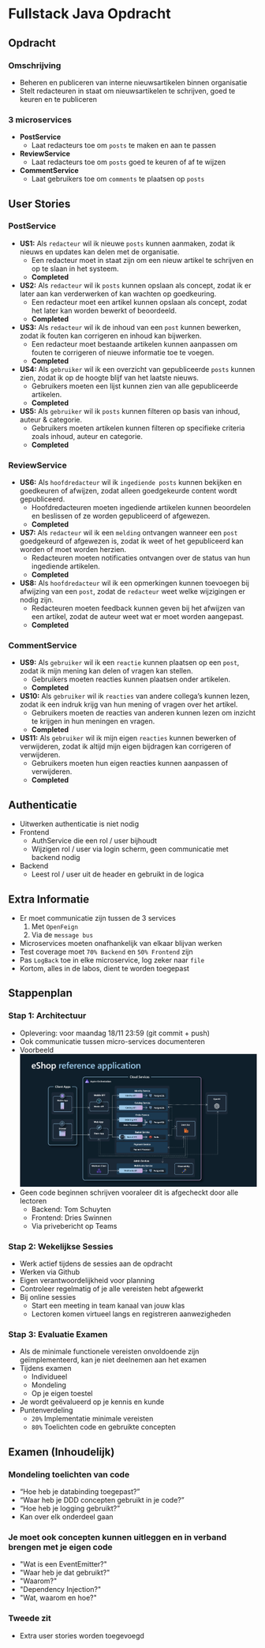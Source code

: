 # Fullstack Java Opdracht

## Opdracht

### Omschrijving
* Beheren en publiceren van interne nieuwsartikelen binnen organisatie
* Stelt redacteuren in staat om nieuwsartikelen te schrijven, goed te keuren en te publiceren

### 3 microservices
* **PostService**
     * Laat redacteurs toe om ``posts`` te maken en aan te passen
* **ReviewService**
     * Laat redacteurs toe om ``posts`` goed te keuren of af te wijzen
* **CommentService**
     * Laat gebruikers toe om ``comments`` te plaatsen op ``posts``

## User Stories

### PostService

* **US1:** Als ``redacteur`` wil ik nieuwe ``posts`` kunnen aanmaken, zodat ik nieuws en updates kan delen met de organisatie.
  * Een redacteur moet in staat zijn om een nieuw artikel te schrijven en op te slaan in het systeem.
  * **Completed**
* **US2:** Als ``redacteur`` wil ik ``posts`` kunnen opslaan als concept, zodat ik er later aan kan verderwerken of kan wachten op goedkeuring.
  * Een redacteur moet een artikel kunnen opslaan als concept, zodat het later kan worden bewerkt of beoordeeld.
  * **Completed**
* **US3:** Als ``redacteur`` wil ik de inhoud van een ``post`` kunnen bewerken, zodat ik fouten kan corrigeren en inhoud kan bijwerken.
  * Een redacteur moet bestaande artikelen kunnen aanpassen om fouten te corrigeren of nieuwe informatie toe te voegen.
  * **Completed**
* **US4:** Als ``gebruiker`` wil ik een overzicht van gepubliceerde ``posts`` kunnen zien, zodat ik op de hoogte blijf van het laatste nieuws.
  * Gebruikers moeten een lijst kunnen zien van alle gepubliceerde artikelen.
  * **Completed**
* **US5:** Als ``gebruiker`` wil ik ``posts`` kunnen filteren op basis van inhoud, auteur & categorie.
  * Gebruikers moeten artikelen kunnen filteren op specifieke criteria zoals inhoud, auteur en categorie.
  * **Completed**

### ReviewService

* **US6:** Als ``hoofdredacteur`` wil ik ``ingediende posts`` kunnen bekijken en goedkeuren of afwijzen, zodat alleen goedgekeurde content wordt gepubliceerd.
  * Hoofdredacteuren moeten ingediende artikelen kunnen beoordelen en beslissen of ze worden gepubliceerd of afgewezen.
  * **Completed**
* **US7:** Als ``redacteur`` wil ik een ``melding`` ontvangen wanneer een ``post`` goedgekeurd of afgewezen is, zodat ik weet of het gepubliceerd kan worden of moet worden herzien.
  * Redacteuren moeten notificaties ontvangen over de status van hun ingediende artikelen.
  * **Completed**
* **US8:** Als ``hoofdredacteur`` wil ik een opmerkingen kunnen toevoegen bij afwijzing van een ``post``, zodat de ``redacteur`` weet welke wijzigingen er nodig zijn.
  * Redacteuren moeten feedback kunnen geven bij het afwijzen van een artikel, zodat de auteur weet wat er moet worden aangepast.
  * **Completed**

### CommentService

* **US9:** Als ``gebruiker`` wil ik een ``reactie`` kunnen plaatsen op een ``post``, zodat ik mijn mening kan delen of vragen kan stellen.
  * Gebruikers moeten reacties kunnen plaatsen onder artikelen.
  * **Completed**
* **US10:** Als ``gebruiker`` wil ik ``reacties`` van andere collega’s kunnen lezen, zodat ik een indruk krijg van hun mening of vragen over het artikel.
  * Gebruikers moeten de reacties van anderen kunnen lezen om inzicht te krijgen in hun meningen en vragen.
  * **Completed**
* **US11:** Als ``gebruiker`` wil ik mijn eigen ``reacties`` kunnen bewerken of verwijderen, zodat ik altijd mijn eigen bijdragen kan corrigeren of verwijderen.
  * Gebruikers moeten hun eigen reacties kunnen aanpassen of verwijderen.
  * **Completed**

## Authenticatie

* Uitwerken authenticatie is niet nodig
* Frontend
  * AuthService die een rol / user bijhoudt
  * Wijzigen rol / user via login scherm, geen communicatie met backend nodig 
* Backend
  * Leest rol / user uit de header en gebruikt in de logica

## Extra Informatie

* Er moet communicatie zijn tussen de 3 services
  1. Met ``OpenFeign``
  2. Via de ``message bus``
* Microservices moeten onafhankelijk van elkaar blijvan werken
* Test coverage moet ``70% Backend`` en ``50% Frontend`` zijn
* Pas ``LogBack`` toe in elke microservice, log zeker naar ``file``
* Kortom, alles in de labos, dient te worden toegepast

## Stappenplan

### Stap 1: Architectuur
* Oplevering: voor maandag 18/11 23:59 (git commit + push)
* Ook communicatie tussen micro-services documenteren
* Voorbeeld
  ![Voorbeeld](image.png)
* Geen code beginnen schrijven vooraleer dit is afgecheckt door alle lectoren
  * Backend: Tom Schuyten
  * Frontend: Dries Swinnen
  * Via privebericht op Teams

### Stap 2: Wekelijkse Sessies
* Werk actief tijdens de sessies aan de opdracht
* Werken via Github
* Eigen verantwoordelijkheid voor planning
* Controleer regelmatig of je alle vereisten hebt afgewerkt
* Bij online sessies
  * Start een meeting in team kanaal van jouw klas
  * Lectoren komen virtueel langs en registreren aanwezigheden

### Stap 3: Evaluatie Examen
* Als de minimale functionele vereisten onvoldoende zijn geïmplementeerd, kan je niet deelnemen aan het examen
* Tijdens examen
  * Individueel
  * Mondeling
  * Op je eigen toestel
* Je wordt geëvalueerd op je kennis en kunde
* Puntenverdeling
  * ``20%`` Implementatie minimale vereisten
  * ``80%`` Toelichten code en gebruikte concepten

## Examen (Inhoudelijk)

### Mondeling toelichten van code
* “Hoe heb je databinding toegepast?” 
* “Waar heb je DDD concepten gebruikt in je code?” 
* “Hoe heb je logging gebruikt?”
* Kan over elk onderdeel gaan

### Je moet ook concepten kunnen uitleggen en in verband brengen met je eigen code
* "Wat is een EventEmitter?"
* "Waar heb je dat gebruikt?"
* "Waarom?"
* "Dependency Injection?"
* "Wat, waarom en hoe?"

### Tweede zit
* Extra user stories worden toegevoegd